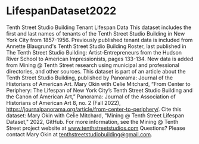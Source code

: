# LifespanDataset2022
Tenth Street Studio Building Tenant Lifespan Data
This dataset includes the first and last names of tenants of the Tenth Street Studio Building in New York City from 1857-1956. 
Previously published tenant data is included from Annette Blaugrund's Tenth Street Studio Building Roster, last published in The Tenth Street Studio Building: Artist-Entrepreneurs from the Hudson River School to American Impressionists, pages 133-134.
New data is added from Mining @ Tenth Street research using municipal and professional directories, and other sources.
This dataset is part of an article about the Tenth Street Studio Building, published by Panorama: Journal of the Historians of American Art.
Mary Okin with Celie Mitchard, “From Center to Periphery: The Lifespan of New York City’s Tenth Street Studio Building and the Canon of American Art,” Panorama: Journal of the Association of Historians of American Art 8, no. 2 (Fall 2022), https://journalpanorama.org/article/from-center-to-periphery/.
Cite this dataset: Mary Okin with Celie Mitchard, "Mining @ Tenth Street Lifespan Dataset," 2022, GitHub.
For more information, see the Mining @ Tenth Street project website at www.tenthstreetstudios.com
Questions? Please contact Mary Okin at tenthstreetstudiobuilding@gmail.com.
